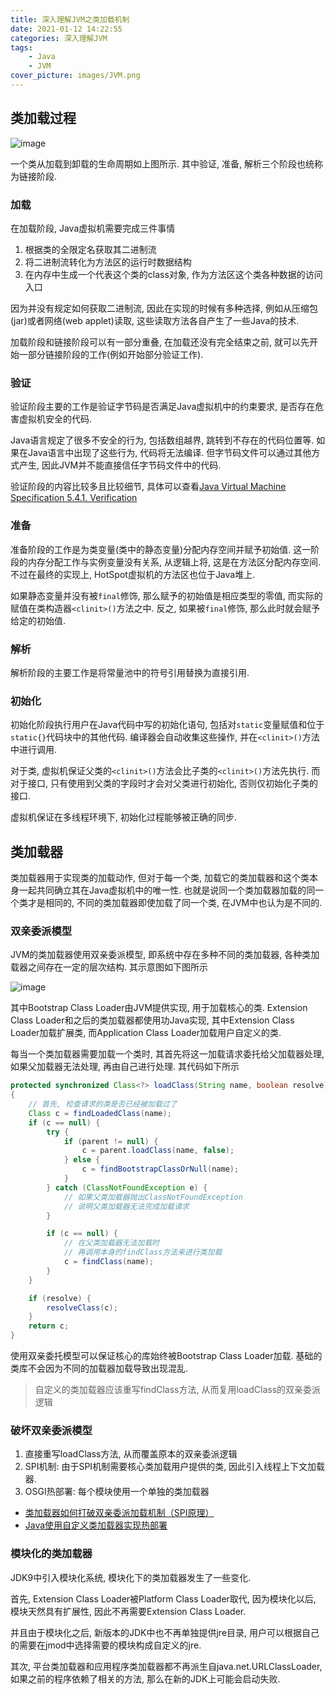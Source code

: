 ```yaml
---
title: 深入理解JVM之类加载机制
date: 2021-01-12 14:22:55
categories: 深入理解JVM
tags:
    - Java
    - JVM
cover_picture: images/JVM.png
---
```

<!-- <script type="text/javascript" src="https://cdnjs.cloudflare.com/ajax/libs/mathjax/2.7.4/MathJax.js?config=default"></script> -->




类加载过程
----------------

![image](/images/jvm/ClassLoading.jpg)

一个类从加载到卸载的生命周期如上图所示. 其中验证, 准备, 解析三个阶段也统称为链接阶段.


### 加载

在加载阶段, Java虚拟机需要完成三件事情

1. 根据类的全限定名获取其二进制流
2. 将二进制流转化为方法区的运行时数据结构
3. 在内存中生成一个代表这个类的class对象, 作为方法区这个类各种数据的访问入口

因为并没有规定如何获取二进制流, 因此在实现的时候有多种选择, 例如从压缩包(jar)或者网络(web applet)读取, 这些读取方法各自产生了一些Java的技术. 

加载阶段和链接阶段可以有一部分重叠, 在加载还没有完全结束之前, 就可以先开始一部分链接阶段的工作(例如开始部分验证工作).


### 验证

验证阶段主要的工作是验证字节码是否满足Java虚拟机中的约束要求, 是否存在危害虚拟机安全的代码. 

Java语言规定了很多不安全的行为, 包括数组越界, 跳转到不存在的代码位置等. 如果在Java语言中出现了这些行为, 代码将无法编译. 但字节码文件可以通过其他方式产生, 因此JVM并不能直接信任字节码文件中的代码.

验证阶段的内容比较多且比较细节, 具体可以查看[Java Virtual Machine Specification 5.4.1. Verification](https://docs.oracle.com/javase/specs/jvms/se15/html/jvms-5.html#jvms-5.4.1)


### 准备

准备阶段的工作是为类变量(类中的静态变量)分配内存空间并赋予初始值. 这一阶段的内存分配工作与实例变量没有关系, 从逻辑上将, 这是在方法区分配内存空间. 不过在最终的实现上, HotSpot虚拟机的方法区也位于Java堆上.

如果静态变量并没有被`final`修饰, 那么赋予的初始值是相应类型的零值, 而实际的赋值在类构造器`<clinit>()`方法之中. 反之, 如果被`final`修饰, 那么此时就会赋予给定的初始值.


### 解析

解析阶段的主要工作是将常量池中的符号引用替换为直接引用. 



### 初始化

初始化阶段执行用户在Java代码中写的初始化语句, 包括对`static`变量赋值和位于`static{}`代码块中的其他代码. 编译器会自动收集这些操作, 并在`<clinit>()`方法中进行调用. 

对于类, 虚拟机保证父类的`<clinit>()`方法会比子类的`<clinit>()`方法先执行. 而对于接口, 只有使用到父类的字段时才会对父类进行初始化, 否则仅初始化子类的接口.

虚拟机保证在多线程环境下, 初始化过程能够被正确的同步. 



类加载器
------------------


类加载器用于实现类的加载动作, 但对于每一个类, 加载它的类加载器和这个类本身一起共同确立其在Java虚拟机中的唯一性. 也就是说同一个类加载器加载的同一个类才是相同的, 不同的类加载器即使加载了同一个类, 在JVM中也认为是不同的.



### 双亲委派模型


JVM的类加载器使用双亲委派模型, 即系统中存在多种不同的类加载器, 各种类加载器之间存在一定的层次结构. 其示意图如下图所示

![image](/images/jvm/ParentClassLoader.jpg)

其中Bootstrap Class Loader由JVM提供实现, 用于加载核心的类. Extension Class Loader和之后的类加载器都使用功Java实现, 其中Extension Class Loader加载扩展类, 而Application Class Loader加载用户自定义的类.

每当一个类加载器需要加载一个类时, 其首先将这一加载请求委托给父加载器处理, 如果父加载器无法处理, 再由自己进行处理. 其代码如下所示

```java
protected synchronized Class<?> loadClass(String name, boolean resolve) throws ClassNotFoundException
{
    // 首先, 检查请求的类是否已经被加载过了
    Class c = findLoadedClass(name);
    if (c == null) {
        try {
            if (parent != null) {
                c = parent.loadClass(name, false);
            } else {
                c = findBootstrapClassOrNull(name);
            }
        } catch (ClassNotFoundException e) {
            // 如果父类加载器抛出ClassNotFoundException
            // 说明父类加载器无法完成加载请求
        }

        if (c == null) {
            // 在父类加载器无法加载时
            // 再调用本身的findClass方法来进行类加载
            c = findClass(name);
        }
    }

    if (resolve) {
        resolveClass(c);
    }
    return c;
}
```

使用双亲委托模型可以保证核心的库始终被Bootstrap Class Loader加载. 基础的类库不会因为不同的加载器加载导致出现混乱.

> 自定义的类加载器应该重写findClass方法, 从而复用loadClass的双亲委派逻辑


### 破坏双亲委派模型

1. 直接重写loadClass方法, 从而覆盖原本的双亲委派逻辑
2. SPI机制: 由于SPI机制需要核心类加载用户提供的类, 因此引入线程上下文加载器.
3. OSGI热部署: 每个模块使用一个单独的类加载器

- [类加载器如何打破双亲委派加载机制（SPI原理）](https://segmentfault.com/a/1190000020858126)
- [Java使用自定义类加载器实现热部署](https://www.cnblogs.com/yuanyb/p/12066388.html)

### 模块化的类加载器

JDK9中引入模块化系统, 模块化下的类加载器发生了一些变化.

首先, Extension Class Loader被Platform Class Loader取代, 因为模块化以后, 模块天然具有扩展性, 因此不再需要Extension Class Loader. 

并且由于模块化之后, 新版本的JDK中也不再单独提供jre目录, 用户可以根据自己的需要在jmod中选择需要的模块构成自定义的jre.

其次, 平台类加载器和应用程序类加载器都不再派生自java.net.URLClassLoader, 如果之前的程序依赖了相关的方法, 那么在新的JDK上可能会启动失败.



